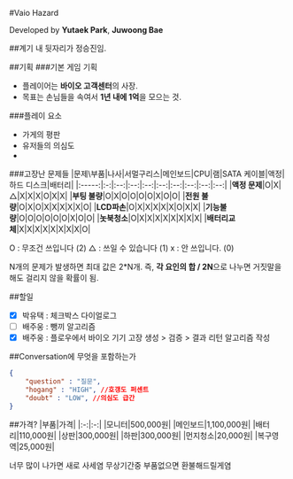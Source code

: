 #Vaio Hazard

Developed by **Yutaek Park**, **Juwoong Bae**

##계기
내 뒷자리가 정승진임.

##기획
###기본 게임 기획
* 플레이어는 **바이오 고객센터**의 사장. 
* 목표는 손님들을 속여서 **1년 내에 1억**을 모으는 것.

###플레이 요소
* 가게의 평판
* 유저들의 의심도
*

###고장난 문제들
|문제\부품|나사|서멀구리스|메인보드|CPU|램|SATA 케이블|액정|하드 디스크|배터리|
|:-----:|:-:|:--:|:--:|:--:|:--:|:--:|:--:|:--:|:--:|
|**액정 문제**|O|X|△|X|X|X|O|X|X|
|**부팅 불량**|O|X|O|O|O|O|X|O|O|
|**전원 불량**|O|X|O|X|X|X|X|X|O|
|**LCD파손**|O|X|X|X|X|X|O|X|X|
|**기능불량**|O|O|O|O|O|O|X|O|O|
|**놋북청소**|O|X|X|X|X|X|X|X|X|
|**배터리교체**|X|X|X|X|X|X|X|X|O|

O : 무조건 쓰입니다 (2)
△ : 쓰일 수 있습니다 (1)
x : 안 쓰입니다. (0)

N개의 문제가 발생하면 최대 값은 2*N개. 
즉, **각 요인의 합 / 2N**으로 나누면 거짓말을 해도 걸리지 않을 확률이 됨.

##할일
* [x] 박유택 : 체크박스 다이얼로그
* [ ] 배주웅 : 뺑끼 알고리즘
* [x] 배주웅 : 플로우에서 바이오 기기 고장 생성 > 검증 > 결과 리턴 알고리즘 작성

##Conversation에 무엇을 포함하는가

```json
{
	"question" : "질문",
	"hogang" : "HIGH", //호갱도 퍼센트
	"doubt" : "LOW", //의심도 급간
}
```

##가격?
|부품|가격|
|:-:|:-:|
|모니터|500,000원|
|메인보드|1,100,000원|
|배터리|110,000원|
|상판|300,000원|
|하판|300,000원|
|먼지청소|20,000원|
|복구영역|25,000원|

너무 많이 나가면 새로 사세염
무상기간중 부품없으면 환불해드릴게염